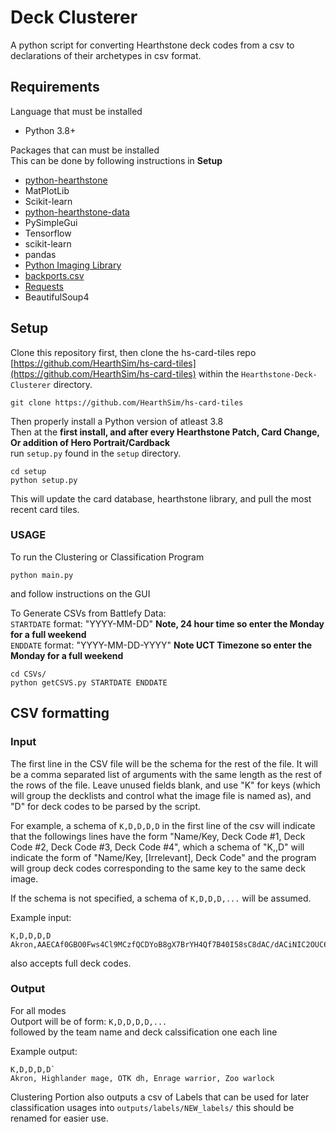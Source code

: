 # Deck Clusterer   

A python script for converting Hearthstone deck codes from a csv to declarations of their archetypes in csv format.

## Requirements    
Language that must be installed    
* Python 3.8+   

Packages that can must be installed   
This can be done by following instructions in **Setup**          
* [python-hearthstone](https://github.com/hearthsim/python-hearthstone)
* MatPlotLib
* Scikit-learn
* [python-hearthstone-data](https://github.com/hearthsim/hsdata)
* PySimpleGui
* Tensorflow
* scikit-learn
* pandas
* [Python Imaging Library](https://pillow.readthedocs.io)
* [backports.csv](https://pypi.python.org/pypi/backports.csv)
* [Requests](http://docs.python-requests.org)
* BeautifulSoup4


## Setup   

Clone this repository first, then clone the hs-card-tiles repo [https://github.com/HearthSim/hs-card-tiles](https://github.com/HearthSim/hs-card-tiles) within the `Hearthstone-Deck-Clusterer` directory.   

```
git clone https://github.com/HearthSim/hs-card-tiles
```

Then properly install a Python version of atleast 3.8   
Then at the **first install, and after every Hearthstone Patch, Card Change, Or addition of Hero Portrait/Cardback**   
run `setup.py` found in the `setup` directory.

```
cd setup   
python setup.py    
```

This will update the card database, hearthstone library, and pull the most recent card tiles.   

### USAGE

To run the Clustering or Classification Program
```
python main.py
```   
and follow instructions on the GUI   
   
To Generate CSVs from Battlefy Data:    
`STARTDATE` format: "YYYY-MM-DD" **Note, 24 hour time so enter the Monday for a full weekend**   
`ENDDATE` format: "YYYY-MM-DD-YYYY" **Note UCT Timezone so enter the Monday for a full weekend**   

```
cd CSVs/   
python getCSVS.py STARTDATE ENDDATE   
```

## CSV formatting

### Input   
The first line in the CSV file will be the schema for the rest of the file. It will be a comma separated list of arguments with the same length as the rest of the rows of the file. Leave unused fields blank, and use "K" for keys (which will group the decklists and control what the image file is named as), and "D" for deck codes to be parsed by the script.

For example, a schema of `K,D,D,D,D` in the first line of the csv will indicate that the followings lines have the form "Name/Key, Deck Code #1, Deck Code #2, Deck Code #3, Deck Code #4", which a schema of "K,,D" will indicate the form of "Name/Key, \[Irrelevant\], Deck Code" and the program will group deck codes corresponding to the same key to the same deck image.

If the schema is not specified, a schema of `K,D,D,D,...` will be assumed.   

Example input:
```
K,D,D,D,D
Akron,AAECAf0GBO0Fws4Cl9MCzfQCDYoB8gX7BrYH4Qf7B40I58sC8dAC/dACiNIC2OUC6uYCAA==,AAECAaoICCCZAvPCAsLOAqvnAvbsAqfuAs30Agu9AdMB2QfwB7EIkcECrMICm8sClugClO8CsPACAA==,AAECAQcC08MCn9MCDkuRBv8HsgibwgK+wwLKwwLJxwKbywLMzQLP5wKq7AKb8wLF8wIA,AAECAZICAv4BmdMCDkBf/QL3A+YFxAaFCOQIoM0Ch84CmNICntIChOYC1+8CAA==
```     
also accepts full deck codes.   

### Output    
For all modes     
Outport will be of form:
`K,D,D,D,D,...`   
followed by the team name and deck calssification one each line    

Example output:
```
K,D,D,D,D`   
Akron, Highlander mage, OTK dh, Enrage warrior, Zoo warlock   
```   
Clustering Portion also outputs a csv of Labels that can be used for later classification usages into
`outputs/labels/NEW_labels/` this should be renamed for easier use.   
